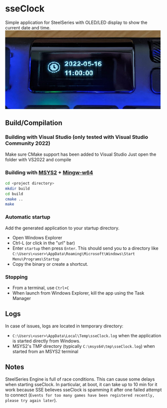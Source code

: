 # sseClock

Simple application for SteelSeries with OLED/LED display to show the current
date and time.
![Screenshot](/img/screenshot.jpg)

## Build/Compilation

### Building with Visual Studio (only tested with Visual Studio Community 2022)

Make sure CMake support has been added to Visual Studio
Just open the folder with VS2022 and compile

### Building with [MSYS2](https://www.msys2.org/) + [Mingw-w64](https://www.mingw-w64.org/)

```bash
cd <project directory>
mkdir build
cd build
cmake ..
make
```

### Automatic startup

Add the generated application to your startup directory.

* Open Windows Explorer
* Ctrl-L (or click in the "url" bar)
* Enter `startup` then press `Enter`. This should send you to a directory like
  `C:\Users\<user>\AppData\Roaming\Microsoft\Windows\Start Menu\Programs\Startup`
* Copy the binary or create a shortcut.

### Stopping

* From a terminal, use `Ctrl+C`
* When launch from Windows Explorer, kill the app using the Task Manager

## Logs

In case of issues, logs are located in temporary directory:

* `C:\Users\<user>\AppData\Local\Temp\sseClock.log` when the application is
  started directly from Windows.
* MSYS2's TMP directory (typically `C:\msys64\tmp\sseClock.log`) when started
  from an MSYS2 terminal

## Notes

SteelSeries Engine is full of race conditions. This can cause some delays when
starting sseClock. In particular, at boot, it can take up to 10 min for it work
because SSE believes sseClock is spamming it after one failed attempt to
connect (`Events for too many games have been registered recently, please try
again later`).
